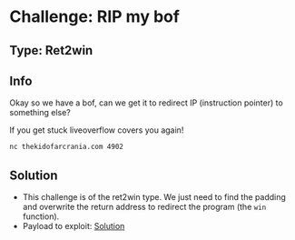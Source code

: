# Challenge: RIP my bof

## Type: Ret2win

## Info

Okay so we have a bof, can we get it to redirect IP (instruction pointer) to something else?

If you get stuck liveoverflow covers you again!

```sh
nc thekidofarcrania.com 4902
```

## Solution

- This challenge is of the ret2win type. We just need to find the padding and overwrite the return address to redirect the program (the `win` function).
- Payload to exploit: [Solution](./solution.py)
